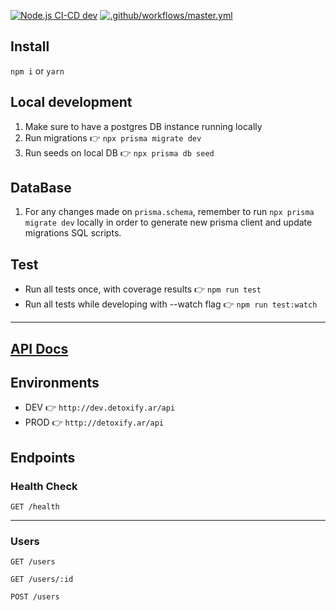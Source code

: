 [![Node.js CI-CD dev](https://github.com/Apolofx/detoxify-back/actions/workflows/develop.yml/badge.svg)](https://github.com/Apolofx/detoxify-back/actions/workflows/develop.yml)
[![.github/workflows/master.yml](https://github.com/Apolofx/detoxify-back/actions/workflows/master.yml/badge.svg)](https://github.com/Apolofx/detoxify-back/actions/workflows/master.yml)

## Install

`npm i` or `yarn`

## Local development

1. Make sure to have a postgres DB instance running locally
2. Run migrations 👉 `npx prisma migrate dev`
3. Run seeds on local DB 👉 `npx prisma db seed`

## DataBase

1. For any changes made on `prisma.schema`, remember to run `npx prisma migrate dev` locally in order to generate new prisma client and update migrations SQL scripts.

## Test

- Run all tests once, with coverage results 👉 `npm run test`
- Run all tests while developing with --watch flag 👉 `npm run test:watch`

---

## [API Docs](http://detoxify.ar/api-docs)

## Environments

- DEV 👉 `http://dev.detoxify.ar/api`
- PROD 👉 `http://detoxify.ar/api`

## Endpoints

### Health Check

`GET /health`

---

### Users

`GET /users`

`GET /users/:id`

`POST /users`

